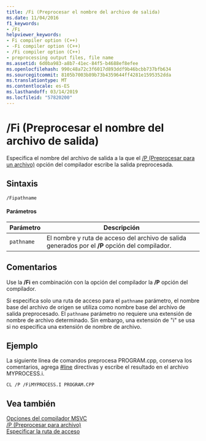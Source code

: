 ```yaml
---
title: /Fi (Preprocesar el nombre del archivo de salida)
ms.date: 11/04/2016
f1_keywords:
- /Fi
helpviewer_keywords:
- Fi compiler option (C++)
- -Fi compiler option (C++)
- /Fi compiler option (C++)
- preprocessing output files, file name
ms.assetid: 6d0ba983-a8b7-41ec-84f5-b4688ef8efee
ms.openlocfilehash: 990c48a72c3f6017d893ddf9b46bcbb737bfb634
ms.sourcegitcommit: 8105b7003b89b73b4359644ff4281e1595352dda
ms.translationtype: MT
ms.contentlocale: es-ES
ms.lasthandoff: 03/14/2019
ms.locfileid: "57820200"
---
```

# <a name="fi-preprocess-output-file-name"></a>/Fi (Preprocesar el nombre del archivo de salida)

Especifica el nombre del archivo de salida a la que el [/P (Preprocesar para un archivo)](p-preprocess-to-a-file.md) opción del compilador escribe la salida preprocesada.

## <a name="syntax"></a>Sintaxis

```
/Fipathname
```

#### <a name="parameters"></a>Parámetros

|Parámetro|Descripción|
|---------------|-----------------|
|`pathname`|El nombre y ruta de acceso del archivo de salida generados por el **/P** opción del compilador.|

## <a name="remarks"></a>Comentarios

Use la **/Fi** en combinación con la opción del compilador la **/P** opción del compilador.

Si especifica solo una ruta de acceso para el `pathname` parámetro, el nombre base del archivo de origen se utiliza como nombre base del archivo de salida preprocesado. El `pathname` parámetro no requiere una extensión de nombre de archivo determinado. Sin embargo, una extensión de "i" se usa si no especifica una extensión de nombre de archivo.

## <a name="example"></a>Ejemplo

La siguiente línea de comandos preprocesa PROGRAM.cpp, conserva los comentarios, agrega [#line](../../preprocessor/hash-line-directive-c-cpp.md) directivas y escribe el resultado en el archivo MYPROCESS.i.

```
CL /P /FiMYPROCESS.I PROGRAM.CPP
```

## <a name="see-also"></a>Vea también

[Opciones del compilador MSVC](compiler-options.md)<br/>
[/P (Preprocesar para archivo)](p-preprocess-to-a-file.md)<br/>
[Especificar la ruta de acceso](specifying-the-pathname.md)
